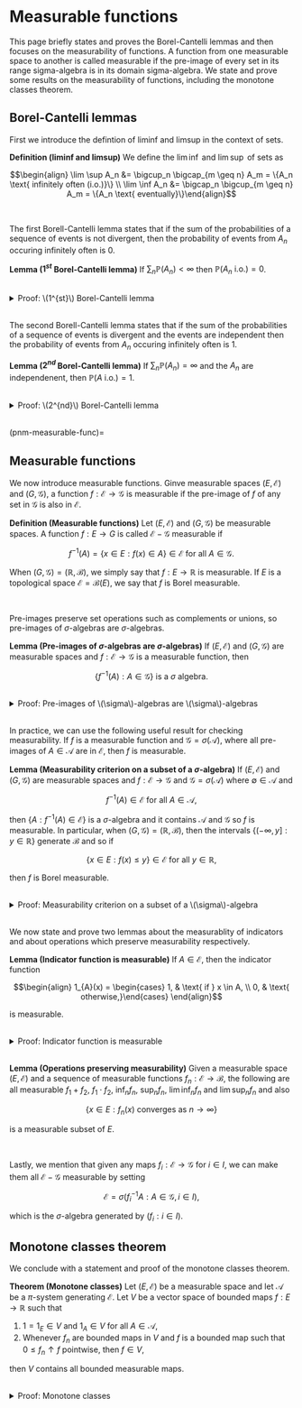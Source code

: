 # Measurable functions

This page briefly states and proves the Borel-Cantelli lemmas and then focuses on the measurability of functions. A function from one measurable space to another is called measurable if the pre-image of every set in its range sigma-algebra is in its domain sigma-algebra. We state and prove some results on the measurability of functions, including the monotone classes theorem.
    
    
## Borel-Cantelli lemmas

First we introduce the defintion of liminf and limsup in the context of sets.

<div class="definition">
    
**Definition (liminf and limsup)** We define the $\lim \inf$ and $\lim \sup$ of sets as
    
$$\begin{align} \lim \sup A_n &= \bigcup_n \bigcap_{m \geq n} A_m = \{A_n \text{ infinitely often (i.o.)}\} \\
\lim \inf A_n &= \bigcap_n \bigcup_{m \geq n} A_m = \{A_n \text{ eventually}\}\end{align}$$
    
</div>
<br>


The first Borell-Cantelli lemma states that if the sum of the probabilities of a sequence of events is not divergent, then the probability of events from $A_n$ occuring infinitely often is $0$.
    
<div class="lemma">

**Lemma ($1^{st}$ Borel-Cantelli lemma)** If $\sum_n \mathbb{P}(A_n) < \infty$ then $\mathbb{P}(A_n \text{ i.o.}) = 0$.

</div>
<br>
    
    
<details class="proof">
<summary>Proof: \(1^{st}\) Borel-Cantelli lemma</summary>

By definition we have
    
$$\begin{align}
\mathbb{P}(A \text{ i.o.}) &= \mathbb{P}\left(\cap_n \cap_{m \geq n} A_m\right) \\
                           &\geq \mathbb{P}\left(\cap_{m \geq n} A_m\right) \text{ for all } n\\
                           &\geq \sum_{m \geq n}\mathbb{P}\left(A_m\right) \to 0 \text{ as } n \to \infty.
\end{align}$$
    
Hence $\sum_n \mathbb{P}(A_n) < \infty \implies \mathbb{P}(A_n \text{ i.o.}) = 0$.
    
</details>
<br>

The second Borell-Cantelli lemma states that if the sum of the probabilities of a sequence of events is divergent and the events are independent then the probability of events from $A_n$ occuring infinitely often is $1$.
    
<div class="lemma">

**Lemma ($2^{nd}$ Borel-Cantelli lemma)** If $\sum_n \mathbb{P}(A_n) = \infty$ and the $A_n$ are independenent, then $\mathbb{P}(A \text{ i.o.}) = 1$.

</div>
<br>
    
    
<details class="proof">
<summary>Proof: \(2^{nd}\) Borel-Cantelli lemma</summary>

Since the $A_n$ are independenent, we can write
    
$$\begin{align}
\mathbb{P}\left(\bigcap^N_{m \geq n} A_m^C\right) &= \prod_{m = n}^N (1 - a_n) \\
                                                  &\leq \exp\left[-\sum_{m = n}^N a_n\right] && \text{ since } 1 - a \leq e^{-a} \text{ always} \\
                                                  &\to 0 \text{ as } N \to \infty,
\end{align}$$
    
from which it follows that

$$ \mathbb{P}\left(\bigcap_{m \geq n} A_m^C\right) = 0 \text{ for all } n,$$
    
arriving at the result
    
$$ \mathbb{P}(A_n \text{ i.o.}) = 1 - \mathbb{P}\left(\bigcup_n \bigcap_{m \geq n} A_m^C\right) = 1.$$
    
</details>
<br>
    
(pnm-measurable-func)=
## Measurable functions

We now introduce measurable functions. Ginve measurable spaces $(E, \mathcal{E})$ and $(G, \mathcal{G})$, a function $f : \mathcal{E} \to \mathcal{G}$ is measurable if the pre-image of $f$ of any set in $\mathcal{G}$ is also in $\mathcal{E}$.
    
<div class="definition">
    
**Definition (Measurable functions)** Let $(E, \mathcal{E})$ and $(G, \mathcal{G})$ be measurable spaces. A function $f : E \to G$ is called $\mathcal{E}-\mathcal{G}$ measurable if
    
$$ f^{-1}(A) = \{ x \in E : f(x) \in A\} \in \mathcal{E} \text{ for all } A \in \mathcal{G}.$$
    
When $(G, \mathcal{G}) = (\mathbb{R}, \mathcal{B})$, we simply say that $f : E \to \mathbb{R}$ is measurable. If $E$ is a topological space $\mathcal{E} = \mathcal{B}(E)$, we say that $f$ is Borel measurable.
    
</div>
<br>


Pre-images preserve set operations such as complements or unions, so pre-images of $\sigma$-algebras are $\sigma$-algebras.

    
<div class="lemma">

**Lemma (Pre-images of $\sigma$-algebras are $\sigma$-algebras)** If $(E, \mathcal{E})$ and $(G, \mathcal{G})$ are measurable spaces and $f : \mathcal{E} \to \mathcal{G}$ is a measurable function, then
    
$$ \{f^{-1}(A) : A \in \mathcal{G}\} \text{ is a } \sigma \text{ algebra.}$$

</div>
<br>

<details class="proof">
<summary>Proof: Pre-images of \(\sigma\)-algebras are \(\sigma\)-algebras</summary>
    
Consider first the set
    
$$ \mathcal{S} = \{f^{-1}(A) : A \in \mathcal{G}\}.$$
    
Firstly, $\emptyset \in \mathcal{G}$ so $f^{-1}(\emptyset) = \emptyset \in \mathcal{S}$ by assumption. Second, if $A \in \mathcal{G}$ then $A^C \in \mathcal{G}$ so
    
$$f^{-1}(A^C) = f^{-1}(A)^C \in \mathcal{S}.$$
    
Lastly, assuming $A_n \in \mathcal{G}$ we have $A = \bigcup A_n \in \mathcal{G}$. By definition we have $f^{-1}(A)$ and so
    
$$\bigcup_{n = 1} f^{-1}\left(A_n \right) = f^{-1}\left(\bigcup_{n = 1} A_n \right) = f^{-1}(A) \in \mathcal{S}.$$
    
Therefore $S$ satisfies the {ref}`necessary properties<pnm-sigalg-meas>` to be a $\sigma$-algebra.
    
</details>
<br>
    
    
In practice, we can use the following useful result for checking measurability. If $f$ is a measurable function and $\mathcal{G} = \sigma(\mathcal{A})$, where all pre-images of $A \in \mathcal{A}$ are in $\mathcal{E}$, then $f$ is measurable.
    
    
<div class="lemma">

**Lemma (Measurability criterion on a subset of a $\sigma$-algebra)** If $(E, \mathcal{E})$ and $(G, \mathcal{G})$ are measurable spaces and $f : \mathcal{E} \to \mathcal{G}$ and $\mathcal{G} = \sigma(\mathcal{A})$ where $\emptyset \in \mathcal{A}$ and
    
$$f^{-1}(A) \in \mathcal{E} \text{ for all } A \in \mathcal{A},$$
    
then $\{A : f^{-1}(A) \in \mathcal{E}\}$ is a $\sigma$-algebra and it contains $\mathcal{A}$ and $\mathcal{G}$ so $f$ is measurable. In particular, when $(G, \mathcal{G}) = (\mathbb{R}, \mathcal{B})$, then the intervals $\{ (-\infty, y] : y \in \mathbb{R} \}$ generate $\mathcal{B}$ and so if
    
$$ \{x \in E : f(x) \leq y \} \in \mathcal{E} \text{ for all } y \in \mathbb{R}, $$

then $f$ is Borel measurable.

</div>
<br>
    
    
<details class="proof">
<summary>Proof: Measurability criterion on a subset of a \(\sigma\)-algebra</summary>
    
We can show this result using the same argument as the previous lemma.
    
</details>
<br>
    
We now state and prove two lemmas about the measurablity of indicators and about operations which preserve measurability respectively.
    
<div class="lemma">

**Lemma (Indicator function is measurable)** If $A \in \mathcal{E}$, then the indicator function
    
$$\begin{align}
1_{A}(x) = \begin{cases} 1, & \text{ if } x \in A, \\ 0, & \text{ otherwise,}\end{cases}
\end{align}$$
    
is measurable.

</div>
<br>
    
<details class="proof">
<summary>Proof: Indicator function is measurable</summary>

Let $(E, \mathcal{E})$ be a measurable space and consider the measruable space $G, \sigma(G)$ where $G = \{0, 1\}$. Then defining the indicator function
    
$$\begin{align}
1_{A}(x) = \begin{cases} 1, & \text{ if } x \in A, \\ 0, & \text{ otherwise,}\end{cases}
\end{align}$$
    
we see that its pre-image $1_{A}^{-1}$ can only take the values $\emptyset, A, A^C$ or $E$, all of which are in $\mathcal{E}$. Therefore $1_{A}$ is measurable.
    
</details>
<br>
    
    
<div class="lemma">

**Lemma (Operations preserving measurability)** Given a measurable space $(E, \mathcal{E})$ and a sequence of measurable functions $f_n : \mathcal{E} \to \mathcal{B}$, the following are all measurable $f_1 + f_2$, $f_1 \cdot f_2$, $\inf_n f_n$, $\sup_n f_n$, $\lim \inf_n f_n$ and $\lim \sup_n f_n$ and also
    
$$ \{ x \in E : f_n(x) \text{ converges as } n \to \infty \} $$
    
is a measurable subset of $E$.

</div>
<br>

    
Lastly, we mention that given any maps $f_i : \mathcal{E} \to \mathcal{G}$ for $i \in I$, we can make them all $\mathcal{E}-\mathcal{G}$ measurable by setting
    
$$ \mathcal{E} = \sigma\left( f_i^{-1}{A} : A \in \mathcal{G}, i \in I \right),$$
    
which is the $\sigma$-algebra generated by $(f_i : i \in I)$.
    
    
## Monotone classes theorem
    
We conclude with a statement and proof of the monotone classes theorem.
    
<div class="theorem">
    
**Theorem (Monotone classes)** Let $(E, \mathcal{E})$ be a measurable space and let $\mathcal{A}$ be a $\pi$-system generating $\mathcal{E}$. Let $V$ be a vector space of bounded maps $f : E \to \mathbb{R}$ such that
    
1. $1 = 1_{E} \in V$ and $1_A \in V$ for all $A \in \mathcal{A}$,
2. Whenever $f_n$ are bounded maps in $V$ and $f$ is a bounded map such that $0 \leq f_n \uparrow f$ pointwise, then $f \in V$,
    
then $V$ contains all bounded measurable maps.
    
</div>
<br>

<details class="proof">
<summary>Proof: Monotone classes</summary>

Let us define the set $D$ as
    
$$ D = \{A \in \mathcal{E} : 1_A \in V\}. $$
    
Then $D$ contains $E$ because $1 = 1_E \in V$. Also, whenever $A \subseteq B$ we have $1_{B \setminus A} = 1_B - 1_A \in V$ since $V$ is a vector space, so $B \setminus A \in D$. Lastly, whenever $A_n \in D$ such that $A_n \uparrow A$, we have $1_{A_n} \uparrow 1_A$ so $1_A \in V$ and also $A \in D$. Therefore, $D$ satisfies the requirements for being a $d$-system. Since $D$ contains the $\pi$-system $A$, we have by Dynkin's lemma
    
$$ \mathcal{E} \subseteq \sigma(\mathcal{A}) \subseteq \mathcal{D}. $$
    
But since $\mathcal{D} \subseteq \mathcal{E}$ we have $\mathcal{D} = \mathcal{E}$. Therefore, the $\sigma$-algebra $\mathcal{E}$ is generated by the family of sets which correspond to some indicator function in $V$. Now let $f : E \to [0, \infty)$ be any boounded non-negative measurable map. We define the piecewise constant approximation
    
$$ f_N(x) = 2^{-N} \sum^{~N2^N}_{n = 1} n~1_{A_{n, N}},$$
    
where the sets $A_{n, N}$ are defined as
    
$$ A_{n, N} = \left\{x : \frac{n}{2^N} < f(x) \leq \frac{n + 1}{2^N} \right\} \text{ for } n < N, \text{ and } \left\{x : f(x) > n\right\} \text{ for } n = N.$$
    
Τhese sets are contained in $\mathcal{E}$ because $f$ is a measurable map by assumption so that
    
$$\begin{align}
f^{-1}\left(\left(\frac{n}{2^N}, \frac{n + 1}{2^N}\right]\right) &\in \mathcal{E}, \\
~\\
f^{-1}\left(\left(n, \infty \right)\right) &\in \mathcal{E}.
\end{align}$$
    
Since $V$ is a vector space containing $1_{A_{n, N}}$, it contains any linear combination of them so it also contains $f_n$. Now since $f_n(x) \leq f(x)$ we have
    
$$ f_n(x) \leq f(x) \leq f_n(x) + \frac{1}{2^n}, $$
    
so $f_n \uparrow f$ pointwise, so $f \in V$ by the second property that we assumed $V$ to have. To show that $V$ contains an arbitrary bounded, measurable $f : E \to \mathbb{R}$, we can write $f = f^+ + f^-$ and apply the preceeding argument to $f^+ : E \to [0, \infty)$ completing the proof.
    
</details>
<br>
    